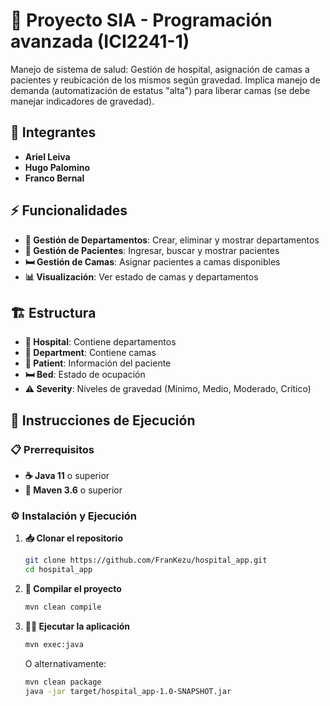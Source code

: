 # 🏥 Proyecto SIA - Programación avanzada (ICI2241-1)

Manejo de sistema de salud: Gestión de hospital, asignación de camas a pacientes y reubicación de los mismos según gravedad. Implica manejo de demanda (automatización de estatus "alta") para liberar camas (se debe manejar indicadores de gravedad).

## 👥 Integrantes

- **Ariel Leiva**
- **Hugo Palomino**
- **Franco Bernal**

## ⚡ Funcionalidades

- **🏢 Gestión de Departamentos**: Crear, eliminar y mostrar departamentos
- **👤 Gestión de Pacientes**: Ingresar, buscar y mostrar pacientes
- **🛏️ Gestión de Camas**: Asignar pacientes a camas disponibles
- **📊 Visualización**: Ver estado de camas y departamentos

## 🏗️ Estructura

- **🏥 Hospital**: Contiene departamentos
- **🏢 Department**: Contiene camas
- **👤 Patient**: Información del paciente
- **🛏️ Bed**: Estado de ocupación
- **⚠️ Severity**: Niveles de gravedad (Mínimo, Medio, Moderado, Crítico)

## 🚀 Instrucciones de Ejecución

### 📋 Prerrequisitos

- **☕ Java 11** o superior
- **🔧 Maven 3.6** o superior

### ⚙️ Instalación y Ejecución

1. **📥 Clonar el repositorio**
   ```bash
   git clone https://github.com/FranKezu/hospital_app.git
   cd hospital_app
   ```

2. **🔨 Compilar el proyecto**
   ```bash
   mvn clean compile
   ```

3. **🏃‍♂️ Ejecutar la aplicación**
   ```bash
   mvn exec:java
   ```

   O alternativamente:
   ```bash
   mvn clean package
   java -jar target/hospital_app-1.0-SNAPSHOT.jar
   ```
